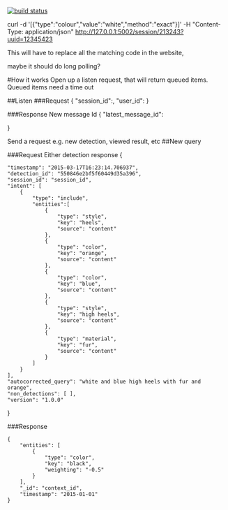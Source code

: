 [![build status](https://ci.gitlab.com/projects/6619/status.png?ref=master)](https://ci.gitlab.com/projects/6619?ref=master)


curl -d '[{"type":"colour","value":"white","method":"exact"}]' -H "Content-Type: application/json" http://127.0.0.1:5002/session/213243?uuid=12345423


This will have to replace all the matching code in the website,

maybe it should do long polling?

#How it works
Open up a listen request, that will return queued items.
Queued items need a time out

##Listen
###Request
{
    "session_id":,
    "user_id":
}

###Response
New message Id
{
    "latest_message_id":

}


Send a request e.g. new detection, viewed result, etc
##New query

###Request
Either detection response
{

    "timestamp": "2015-03-17T16:23:14.706937",
    "detection_id": "550846e2bf5f60449d35a396",
    "session_id": "session_id",
    "intent": [
        {
            "type": "include",
            "entities":[
                {
                    "type": "style",
                    "key": "heels",
                    "source": "content"
                },
                {
                    "type": "color",
                    "key": "orange",
                    "source": "content"
                },
                {
                    "type": "color",
                    "key": "blue",
                    "source": "content"
                },
                {
                    "type": "style",
                    "key": "high heels",
                    "source": "content"
                },
                {
                    "type": "material",
                    "key": "fur",
                    "source": "content"
                }
            ]
        }
    ],
    "autocorrected_query": "white and blue high heels with fur and orange",
    "non_detections": [ ],
    "version": "1.0.0"
}

###Response


````
{
    "entities": [
        {
            "type": "color",
            "key": "black",
            "weighting": "-0.5"
        }
    ],
    "_id": "context_id",
    "timestamp": "2015-01-01"
}

````

